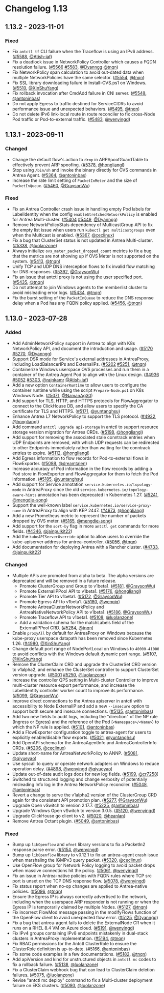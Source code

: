 # Changelog 1.13

## 1.13.2 - 2023-11-01

### Fixed

- Fix `antctl tf` CLI failure when the Traceflow is using an IPv6 address. ([#5588](https://github.com/antrea-io/antrea/pull/5588), [@Atish-iaf])
- Fix a deadlock issue in NetworkPolicy Controller which causes a FQDN resolution failure. ([#5566](https://github.com/antrea-io/antrea/pull/5566) [#5583](https://github.com/antrea-io/antrea/pull/5583), [@Dyanngg] [@tnqn])
- Fix NetworkPolicy span calculation to avoid out-dated data when multiple NetworkPolicies have the same selector. ([#5554](https://github.com/antrea-io/antrea/pull/5554), [@tnqn])
- Fix SSL library downloading failure in Install-OVS.ps1 on Windows. ([#5510](https://github.com/antrea-io/antrea/pull/5510), [@XinShuYang])
- Fix rollback invocation after CmdAdd failure in CNI server. ([#5548](https://github.com/antrea-io/antrea/pull/5548), [@antoninbas])
- Do not apply Egress to traffic destined for ServiceCIDRs to avoid performance issue and unexpected behaviors. ([#5495](https://github.com/antrea-io/antrea/pull/5495), [@tnqn])
- Do not delete IPv6 link-local route in route reconciler to fix cross-Node Pod traffic or Pod-to-external traffic. ([#5483](https://github.com/antrea-io/antrea/pull/5483), [@wenyingd])

## 1.13.1 - 2023-09-11

### Changed

- Change the default flow's action to `drop` in ARPSpoofGuardTable to effectively prevent ARP spoofing. ([#5378](https://github.com/antrea-io/antrea/pull/5378), [@hongliangl])
- Stop using `/bin/sh` and invoke the binary directly for OVS commands in Antrea Agent. ([#5364](https://github.com/antrea-io/antrea/pull/5364), [@antoninbas])
- Increase the rate limit setting of `PacketInMeter` and the size of `PacketInQueue`. ([#5460](https://github.com/antrea-io/antrea/pull/5460), [@GraysonWu])

### Fixed

- Fix an Antrea Controller crash issue in handling empty Pod labels for LabelIdentity when the config `enableStretchedNetworkPolicy` is enabled for Antrea Multi-cluster. ([#5404](https://github.com/antrea-io/antrea/pull/5404) [#5449](https://github.com/antrea-io/antrea/pull/5449), [@Dyanngg])
- Remove NetworkPolicyStats dependency of MulticastGroup API to fix the empty list issue when users run `kubectl get multicastgroups` even when the Multicast is enabled. ([#5367](https://github.com/antrea-io/antrea/pull/5367), [@ceclinux])
- Fix a bug that ClusterSet status is not updated in Antrea Multi-cluster. ([#5338](https://github.com/antrea-io/antrea/pull/5338), [@luolanzone])
- Always initialize `ovs_meter_packet_dropped_count` metrics to fix a bug that the metrics are not showing up if OVS Meter is not supported on the system. ([#5413](https://github.com/antrea-io/antrea/pull/5413), [@tnqn])
- Unify TCP and UDP DNS interception flows to fix invalid flow matching for DNS responses. ([#5392](https://github.com/antrea-io/antrea/pull/5392), [@GraysonWu])
- Fix an issue that antctl proxy is not using the user specified port. ([#5435](https://github.com/antrea-io/antrea/pull/5435), [@tnqn])
- Do not attempt to join Windows agents to the memberlist cluster to avoid misleading error logs. ([#5434](https://github.com/antrea-io/antrea/pull/5434), [@tnqn])
- Fix the burst setting of the `PacketInQueue` to reduce the DNS response delay when a Pod has any FQDN policy applied. ([#5456](https://github.com/antrea-io/antrea/pull/5456), [@tnqn])

## 1.13.0 - 2023-07-28

### Added

- Add AdminNetworkPolicy support in Antrea to align with K8s NetworkPolicy API, and document the introduction and usage. ([#5170](https://github.com/antrea-io/antrea/pull/5170) [#5270](https://github.com/antrea-io/antrea/pull/5270), [@Dyanngg])
- Support DSR mode for Service's external addresses in AntreaProxy, including LoadBalancerIPs and ExternalIPs. ([#5202](https://github.com/antrea-io/antrea/pull/5202) [#5251](https://github.com/antrea-io/antrea/pull/5251), [@tnqn])
- Containerize Windows userspace OVS processes and run them in a container of the Antrea Agent Pod to align with the Linux design. ([#4936](https://github.com/antrea-io/antrea/pull/4936) [#5052](https://github.com/antrea-io/antrea/pull/5052) [#5303](https://github.com/antrea-io/antrea/pull/5303), [@rajnkamr] [@Atish-iaf])
- Add a new option `ContainerRuntime` to allow users to configure the container runtime while using the script `Prepare-Node.ps1` on K8s Windows Node. ([#5071](https://github.com/antrea-io/antrea/pull/5071), [@NamanAg30])
- Add support for TLS, HTTP, and HTTPS protocols for FlowAggregator to connect to the ClickHouse DB, and allow users to specify the CA certificate for TLS and HTTPS. ([#5171](https://github.com/antrea-io/antrea/pull/5171), [@yuntanghsu])
- Enhance Antrea L7 NetworkPolicy to support the TLS protocol. ([#4932](https://github.com/antrea-io/antrea/pull/4932), [@hongliangl])
- Add command `antctl upgrade api-storage` in antctl to support resource storage version migration for Antrea CRDs. ([#5198](https://github.com/antrea-io/antrea/pull/5198), [@hongliangl])
- Add support for removing the associated stale conntrack entries when UDP Endpoints are removed, with which UDP requests can be redirected to other Endpoints immediately rather than waiting for the conntrack entries to expire. ([#5112](https://github.com/antrea-io/antrea/pull/5112), [@hongliangl])
- Add Egress information to flow records for Pod-to-external flows in FlowExporter. ([#5088](https://github.com/antrea-io/antrea/pull/5088), [@dreamtalen])
- Increase accuracy of Pod information in the flow records by adding a Pod store in FlowExporter and FlowAggregator for them to fetch the Pod information. ([#5185](https://github.com/antrea-io/antrea/pull/5185), [@yuntanghsu])
- Add support for Service annotation `service.kubernetes.io/topology-mode` in AntreaProxy since the old `service.kubernetes.io/topology-aware-hints` annotation has been deprecated in Kubernetes 1.27. ([#5241](https://github.com/antrea-io/antrea/pull/5241), [@mengdie-song])
- Support the well-known label `service.kubernetes.io/service-proxy-name` in AntreaProxy to align with KEP 2447. ([#4973](https://github.com/antrea-io/antrea/pull/4973), [@hongliangl])
- Add a new Prometheus metric to represent the number of packets dropped by OVS meter. ([#5165](https://github.com/antrea-io/antrea/pull/5165), [@mengdie-song])
- Add support for the `sort-by` flag in more `antctl get` commands for more fields. ([#4346](https://github.com/antrea-io/antrea/pull/4346), [@jainpulkit22])
- Add the `kubeAPIServerOverride` option to allow users to override the kube-apiserver address for antrea-controller. ([#5056](https://github.com/antrea-io/antrea/pull/5056), [@tnqn])
- Add documentation for deploying Antrea with a Rancher cluster. ([#4733](https://github.com/antrea-io/antrea/pull/4733), [@jainpulkit22])

### Changed

- Multiple APIs are promoted from alpha to beta. The alpha versions are deprecated and will be removed in a future release.
  - Promote ClusterGroup and Group to v1beta1. ([#5181](https://github.com/antrea-io/antrea/pull/5181), [@GraysonWu])
  - Promote ExternalIPPool API to v1beta1. ([#5176](https://github.com/antrea-io/antrea/pull/5176), [@hongliangl])
  - Promote Tier API to v1beta1. ([#5172](https://github.com/antrea-io/antrea/pull/5172), [@GraysonWu])
  - Promote Egress API to v1beta1. ([#5180](https://github.com/antrea-io/antrea/pull/5180), [@wenqiq])
  - Promote AntreaClusterNetworkPolicy and AntreaNativeNetworkPolicy API to v1beta1. ([#5186](https://github.com/antrea-io/antrea/pull/5186), [@GraysonWu])
  - Promote Traceflow API to v1beta1. ([#5108](https://github.com/antrea-io/antrea/pull/5108), [@luolanzone])
  - Add a validation schema for the matchLabels field of the ExternalIPPool CRD. ([#5284](https://github.com/antrea-io/antrea/pull/5284), [@tnqn])
- Enable `proxyAll` by default for AntreaProxy on Windows because the kube-proxy userspace datapath has been removed since Kubernetes 1.26. ([#4980](https://github.com/antrea-io/antrea/pull/4980), [@XinShuYang])
- Change default port range of NodePortLocal on Windows to `40000-41000` to avoid conflicts with the Windows default dynamic port range. ([#5107](https://github.com/antrea-io/antrea/pull/5107), [@XinShuYang])
- Remove the ClusterClaim CRD and upgrade the ClusterSet CRD version to v1alpha2, and enhance the ClusterSet controller to support ClusterSet version upgrade. ([#5001](https://github.com/antrea-io/antrea/pull/5001) [#5250](https://github.com/antrea-io/antrea/pull/5250), [@luolanzone])
- Increase the controller QPS setting in Multi-cluster Controller to improve multi-cluster resource export performance, and increase the LabelIdentity controller worker count to improve its performance. ([#5099](https://github.com/antrea-io/antrea/pull/5099), [@GraysonWu])
- Improve direct connections to the Antrea apiserver in antctl with accessibility to Node ExternalIP and add a new `--insecure` option to support both secure and insecure connections. ([#5135](https://github.com/antrea-io/antrea/pull/5135), [@antoninbas])
- Add two new fields to audit logs, including the "direction" of the NP rule (Ingress or Egress) and the reference of the Pod (`<Namespace>/<Name>`) to which the NP rule is applied. ([#5101](https://github.com/antrea-io/antrea/pull/5101), [@antoninbas])
- Add a FlowExporter configuration toggle to antrea-agent for users to explicitly enable/disable flow exports. ([#5021](https://github.com/antrea-io/antrea/pull/5021), [@yuntanghsu])
- Add OpenAPI schema for the AntreaAgentInfo and AntreaControllerInfo CRDs. ([#5206](https://github.com/antrea-io/antrea/pull/5206), [@ceclinux])
- Update short-name for AntreaNetworkPolicy to ANNP. ([#5081](https://github.com/antrea-io/antrea/pull/5081), [@qiyueyao])
- Use syscall to query or operate network adapters on Windows to reduce operation delay. ([#4898](https://github.com/antrea-io/antrea/pull/4898), [@wenyingd] [@qiyueyao])
- Update out-of-date audit logs docs for new log fields. ([#5199](https://github.com/antrea-io/antrea/pull/5199), [@cr7258])
- Switched to structured logging and change verbosity of potentially misleading Info log in the Antrea NetworkPolicy reconciler. ([#5048](https://github.com/antrea-io/antrea/pull/5048), [@antoninbas])
- Revert a change to serve the v1alpha2 version of the ClusterGroup CRD again for the consistent API promotion plan. ([#5277](https://github.com/antrea-io/antrea/pull/5277), [@GraysonWu])
- Upgrade Open vSwitch to version 2.17.7. ([#5225](https://github.com/antrea-io/antrea/pull/5225), [@antoninbas])
- Upgrade Windows Open vSwitch to version 3.0.5. ([#5120](https://github.com/antrea-io/antrea/pull/5120), [@wenyingd])
- Upgrade ClickHouse go client to v2. ([#5020](https://github.com/antrea-io/antrea/pull/5020), [@heanlan])
- Remove Antrea Octant plugin. ([#5049](https://github.com/antrea-io/antrea/pull/5049), [@antoninbas])

### Fixed

- Bump up `libOpenflow` and `ofnet` library versions to fix a PacketIn2 response parse error. ([#5154](https://github.com/antrea-io/antrea/pull/5154), [@wenyingd])
- Bump up `libOpenflow` library to v0.12.1 to fix an antrea-agent crash issue when marshaling the IGMPv3 query packet. ([#5320](https://github.com/antrea-io/antrea/pull/5320), [@ceclinux])
- Use OpenFlow group for Network Policy logging to avoid packet drops when massive connections hit the policy. ([#5061](https://github.com/antrea-io/antrea/pull/5061), [@wenyingd])
- Fix an issue in Antrea-native policies with FQDN rules where TCP src port is unset on the TCP DNS response flow. ([#5078](https://github.com/antrea-io/antrea/pull/5078), [@wenyingd])
- Fix status report when no-op changes are applied to Antrea-native policies. ([#5096](https://github.com/antrea-io/antrea/pull/5096), [@tnqn])
- Ensure the Egress IP is always correctly advertised to the network, including when the userspace ARP responder is not running or when the Egress IP is temporarily claimed by multiple Nodes. ([#5127](https://github.com/antrea-io/antrea/pull/5127), [@tnqn])
- Fix incorrect FlowMod message passing in the modifyFlows function of the OpenFlow client to avoid unexpected flow error. ([#5125](https://github.com/antrea-io/antrea/pull/5125), [@Dyanngg])
- Fix a bug that antrea-agent fails to delete the ExternalNode CR when it runs on a RHEL 8.4 VM on Azure cloud. ([#5191](https://github.com/antrea-io/antrea/pull/5191), [@wenyingd])
- Fix IPv4 groups containing IPv6 endpoints mistakenly in dual-stack clusters in AntreaProxy implementation. ([#5194](https://github.com/antrea-io/antrea/pull/5194), [@tnqn])
- Fix RBAC permissions for the Antctl ClusterRole to ensure the ClusterRole definition is up-to-date. ([#5166](https://github.com/antrea-io/antrea/pull/5166), [@antoninbas])
- Fix some code examples in a few documentations. ([#5182](https://github.com/antrea-io/antrea/pull/5182), [@tnqn])
- Add apiVersion and kind for unstructured objects in `antctl mc` codes to fix a rollback failure. ([#5138](https://github.com/antrea-io/antrea/pull/5138), [@luolanzone])
- Fix a ClusterClaim webhook bug that can lead to ClusterClaim deletion failures. ([#5075](https://github.com/antrea-io/antrea/pull/5075), [@luolanzone])
- Revise "antctl mc deploy" command to fix a Multi-cluster deployment failure on EKS clusters. ([#5080](https://github.com/antrea-io/antrea/pull/5080), [@luolanzone])

[@Atish-iaf]: https://github.com/Atish-iaf
[@cr7258]: https://github.com/cr7258
[@Dyanngg]: https://github.com/Dyanngg
[@GraysonWu]: https://github.com/GraysonWu
[@NamanAg30]: https://github.com/NamanAg30
[@XinShuYang]: https://github.com/XinShuYang
[@antoninbas]: https://github.com/antoninbas
[@ceclinux]: https://github.com/ceclinux
[@dreamtalen]: https://github.com/dreamtalen
[@heanlan]: https://github.com/heanlan
[@hongliangl]: https://github.com/hongliangl
[@jainpulkit22]: https://github.com/jainpulkit22
[@luolanzone]: https://github.com/luolanzone
[@mengdie-song]: https://github.com/mengdie-song
[@qiyueyao]: https://github.com/qiyueyao
[@rajnkamr]: https://github.com/rajnkamr
[@tnqn]: https://github.com/tnqn
[@wenqiq]: https://github.com/wenqiq
[@wenyingd]: https://github.com/wenyingd
[@yuntanghsu]: https://github.com/yuntanghsu